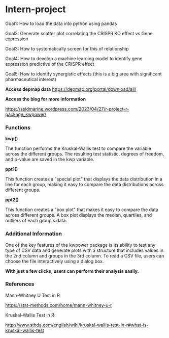 # Intern-project
Goal1: How to load the data into python using pandas

Goal2: Generate scatter plot correlating the CRISPR KO effect vs Gene expression

Goal3: How to systematically screen for this of relationship

Goal4: How to develop a machine learning model to identify gene expression predictive of the CRISPR effect

Goal5: How to identify synergistic effects (this is a big area with significant pharmaceutical interest)

**Access depmap data**
<https://depmap.org/portal/download/all/>

**Access the blog for more information**

<https://ssidmarine.wordpress.com/2023/04/27/r-project-r-package_kwpower/>

### Functions

**kwp()**

The function performs the Kruskal-Wallis test to compare the variable across the different groups. The resulting test statistic, degrees of freedom, and p-value are saved in the kwp variable.

**ppt1()**

This function creates a "special plot" that displays the data distribution in a line for each group, making it easy to compare the data distributions across different groups.

**ppt2()**

This function creates a "box plot" that makes it easy to compare the data across different groups. A box plot displays the median, quartiles, and outliers of each group's data.

### Additional Information

One of the key features of the kwpower package is its ability to test any type of CSV data and generate plots with a structure that includes values in the 2nd column and groups in the 3rd column. To read a CSV file, users can choose the file interactively using a dialog box.

**With just a few clicks, users can perform their analysis easily.**

### References

Mann-Whitney U Test in R

<https://stat-methods.com/home/mann-whitney-u-r>

Kruskal-Wallis Test in R

<http://www.sthda.com/english/wiki/kruskal-wallis-test-in-r#what-is-kruskal-wallis-test>

